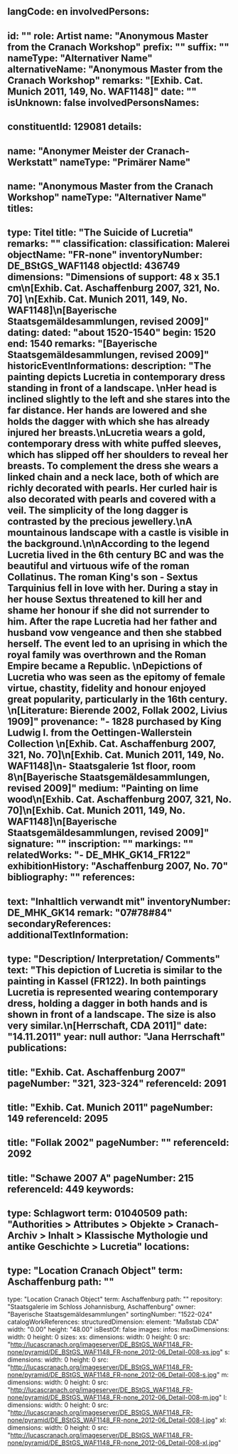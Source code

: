 langCode: en
involvedPersons: 
 - 
   id: ""
  role: Artist
  name: "Anonymous Master from the Cranach Workshop"
  prefix: ""
  suffix: ""
  nameType: "Alternativer Name"
  alternativeName: "Anonymous Master from the Cranach Workshop"
  remarks: "[Exhib. Cat. Munich 2011, 149, No. WAF1148]"
  date: ""
  isUnknown: false
involvedPersonsNames: 
 - 
   constituentId: 129081
  details: 
   - 
   name: "Anonymer Meister der Cranach-Werkstatt"
    nameType: "Primärer Name"
   - 
   name: "Anonymous Master from the Cranach Workshop"
    nameType: "Alternativer Name"
titles: 
 - 
   type: Titel
  title: "The Suicide of Lucretia"
  remarks: ""
classification: 
 classification: Malerei
objectName: "FR-none"
inventoryNumber: DE_BStGS_WAF1148
objectId: 436749
dimensions: "Dimensions of support: 48 x 35.1 cm\n[Exhib. Cat. Aschaffenburg 2007, 321, No. 70] \n[Exhib. Cat. Munich 2011, 149, No. WAF1148]\n[Bayerische Staatsgemäldesammlungen, revised 2009]"
dating: 
 dated: "about 1520-1540"
 begin: 1520
 end: 1540
 remarks: "[Bayerische Staatsgemäldesammlungen, revised 2009]"
 historicEventInformations: 
description: "The painting depicts Lucretia in contemporary dress standing in front of a landscape. \nHer head is inclined slightly to the left and she stares into the far distance. Her hands are lowered and she holds the dagger with which she has already injured her breasts.\nLucretia wears a gold, contemporary dress with white puffed sleeves, which has slipped off her shoulders to reveal her breasts. To complement the dress she wears a linked chain and a neck lace, both of which are richly decorated with pearls. Her curled hair is also decorated with pearls and covered with a veil. The simplicity of the long dagger is contrasted by the precious jewellery.\nA mountainous landscape with a castle is visible in the background.\n\nAccording to the legend Lucretia lived in the 6th century BC and was the beautiful and virtuous wife of the roman Collatinus. The roman King's son - Sextus Tarquinius fell in love with her. During a stay in her house Sextus threatened to kill her and shame her honour if she did not surrender to him. After the rape Lucretia had her father and husband vow vengeance and then she stabbed herself. The event led to an uprising in which the royal family was overthrown and the Roman Empire became a Republic. \nDepictions of Lucretia who was seen as the epitomy of female virtue, chastity, fidelity and honour enjoyed great popularity, particularly in the 16th century. \n[Literature: Bierende 2002, Follak 2002, Livius 1909]"
provenance: "- 1828 purchased by King Ludwig I. from the Oettingen-Wallerstein Collection \n[Exhib. Cat. Aschaffenburg 2007, 321, No. 70]\n[Exhib. Cat. Munich 2011, 149, No. WAF1148]\n- Staatsgalerie 1st floor, room 8\n[Bayerische Staatsgemäldesammlungen, revised 2009]"
medium: "Painting on lime wood\n[Exhib. Cat. Aschaffenburg 2007, 321, No. 70]\n[Exhib. Cat. Munich 2011, 149, No. WAF1148]\n[Bayerische Staatsgemäldesammlungen, revised 2009]"
signature: ""
inscription: ""
markings: ""
relatedWorks: "- DE_MHK_GK14_FR122"
exhibitionHistory: "Aschaffenburg 2007, No. 70"
bibliography: ""
references: 
 - 
   text: "Inhaltlich verwandt mit"
  inventoryNumber: DE_MHK_GK14
  remark: "07#78#84"
secondaryReferences: 
additionalTextInformation: 
 - 
   type: "Description/ Interpretation/ Comments"
  text: "This depiction of Lucretia is similar to the painting in Kassel (FR122). In both paintings Lucretia is represented wearing contemporary dress, holding a dagger in both hands and is shown in front of a landscape. The size is also very similar.\n[Herrschaft, CDA 2011]"
  date: "14.11.2011"
  year: null
  author: "Jana Herrschaft"
publications: 
 - 
   title: "Exhib. Cat. Aschaffenburg 2007"
  pageNumber: "321, 323-324"
  referenceId: 2091
 - 
   title: "Exhib. Cat. Munich 2011"
  pageNumber: 149
  referenceId: 2095
 - 
   title: "Follak 2002"
  pageNumber: ""
  referenceId: 2092
 - 
   title: "Schawe 2007 A"
  pageNumber: 215
  referenceId: 449
keywords: 
 - 
   type: Schlagwort
  term: 01040509
  path: "Authorities > Attributes > Objekte > Cranach-Archiv > Inhalt > Klassische Mythologie und antike Geschichte > Lucretia"
locations: 
 - 
   type: "Location Cranach Object"
  term: Aschaffenburg
  path: ""
 - 
   type: "Location Cranach Object"
  term: Aschaffenburg
  path: ""
repository: "Staatsgalerie im Schloss Johannisburg, Aschaffenburg"
owner: "Bayerische Staatsgemäldesammlungen"
sortingNumber: "1522-024"
catalogWorkReferences: 
structuredDimension: 
 element: "Maßstab CDA"
 width: "0.00"
 height: "48.00"
isBestOf: false
images: 
 infos: 
  maxDimensions: 
   width: 0
   height: 0
 sizes: 
  xs: 
   dimensions: 
    width: 0
    height: 0
   src: "http://lucascranach.org/imageserver/DE_BStGS_WAF1148_FR-none/pyramid/DE_BStGS_WAF1148_FR-none_2012-06_Detail-008-xs.jpg"
  s: 
   dimensions: 
    width: 0
    height: 0
   src: "http://lucascranach.org/imageserver/DE_BStGS_WAF1148_FR-none/pyramid/DE_BStGS_WAF1148_FR-none_2012-06_Detail-008-s.jpg"
  m: 
   dimensions: 
    width: 0
    height: 0
   src: "http://lucascranach.org/imageserver/DE_BStGS_WAF1148_FR-none/pyramid/DE_BStGS_WAF1148_FR-none_2012-06_Detail-008-m.jpg"
  l: 
   dimensions: 
    width: 0
    height: 0
   src: "http://lucascranach.org/imageserver/DE_BStGS_WAF1148_FR-none/pyramid/DE_BStGS_WAF1148_FR-none_2012-06_Detail-008-l.jpg"
  xl: 
   dimensions: 
    width: 0
    height: 0
   src: "http://lucascranach.org/imageserver/DE_BStGS_WAF1148_FR-none/pyramid/DE_BStGS_WAF1148_FR-none_2012-06_Detail-008-xl.jpg"